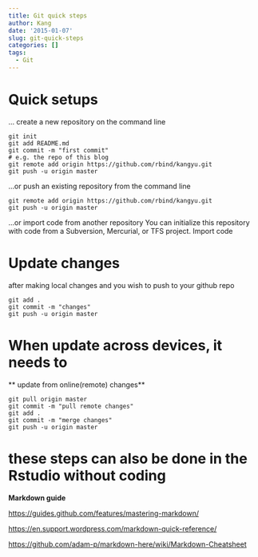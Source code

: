 ```yaml
---
title: Git quick steps
author: Kang
date: '2015-01-07'
slug: git-quick-steps
categories: []
tags:
  - Git
---
```


# Quick setups

… create a new repository on the command line

```
git init
git add README.md
git commit -m "first commit"
# e.g. the repo of this blog
git remote add origin https://github.com/rbind/kangyu.git
git push -u origin master
```
…or push an existing repository from the command line
```
git remote add origin https://github.com/rbind/kangyu.git
git push -u origin master
```
…or import code from another repository
You can initialize this repository with code from a Subversion, Mercurial, or TFS project.
Import code

# Update changes
after making local changes and you wish to push to your github repo
```
git add .
git commit -m "changes"
git push -u origin master
```

# When update across devices, it needs to
** update from online(remote) changes**

```
git pull origin master
git commit -m "pull remote changes"
git add .
git commit -m "merge changes"
git push -u origin master
```

# these steps can also be done in the Rstudio without coding

**Markdown guide**

https://guides.github.com/features/mastering-markdown/ 

https://en.support.wordpress.com/markdown-quick-reference/ 

https://github.com/adam-p/markdown-here/wiki/Markdown-Cheatsheet 
